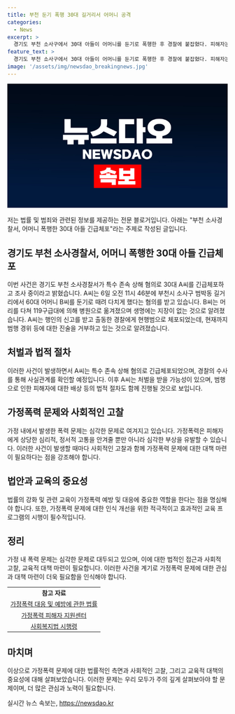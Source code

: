 ```yaml
---
title: 부천 둔기 폭행 30대 길거리서 어머니 공격
categories:
  - News
excerpt: >
  경기도 부천 소사구에서 30대 아들이 어머니를 둔기로 폭행한 후 경찰에 붙잡혔다. 피해자는 병원으로 옮겨져 치료를 받고 있으며, 피의자는 현행범으로 체포됐지만 범행 경위 등을 진술을 거부하고 있다.
feature_text: >
  경기도 부천 소사구에서 30대 아들이 어머니를 둔기로 폭행한 후 경찰에 붙잡혔다. 피해자는 병원으로 옮겨져 치료를 받고 있으며, 피의자는 현행범으로 체포됐지만 범행 경위 등을 진술을 거부하고 있다.
image: '/assets/img/newsdao_breakingnews.jpg'
---
```


<p><img src="/assets/img/newsdao_breakingnews.jpg" alt="cryptoinkorea 속보" /></p>

<p>저는 법률 및 범죄와 관련된 정보를 제공하는 전문 블로거입니다. 아래는 "부천 소사경찰서, 어머니 폭행한 30대 아들 긴급체포"라는 주제로 작성된 글입니다.</p>

<h2 data-ke-size="size26">경기도 부천 소사경찰서, 어머니 폭행한 30대 아들 긴급체포</h2>

<p>이번 사건은 경기도 부천 소사경찰서가 특수 존속 상해 혐의로 30대 A씨를 긴급체포하고 조사 중이라고 밝혔습니다. A씨는 6일 오전 11시 46분에 부천시 소사구 범박동 길거리에서 60대 어머니 B씨를 둔기로 때려 다치게 했다는 혐의를 받고 있습니다. B씨는 머리를 다쳐 119구급대에 의해 병원으로 옮겨졌으며 생명에는 지장이 없는 것으로 알려졌습니다. A씨는 행인의 신고를 받고 출동한 경찰에게 현행범으로 체포되었는데, 현재까지 범행 경위 등에 대한 진술을 거부하고 있는 것으로 알려졌습니다.</p>

<p data-ke-size="size16"></p>

<h2 data-ke-size="size24">처벌과 법적 절차</h2>

<p>이러한 사건이 발생하면서 A씨는 특수 존속 상해 혐의로 긴급체포되었으며, 경찰의 수사를 통해 사실관계를 확인할 예정입니다. 이후 A씨는 처벌을 받을 가능성이 있으며, 범행으로 인한 피해자에 대한 배상 등의 법적 절차도 함께 진행될 것으로 보입니다.</p>

<p data-ke-size="size16"></p>

<h2 data-ke-size="size24">가정폭력 문제와 사회적인 고찰</h2>

<p>가정 내에서 발생한 폭력 문제는 심각한 문제로 여겨지고 있습니다. 가정폭력은 피해자에게 상당한 심리적, 정서적 고통을 안겨줄 뿐만 아니라 심각한 부상을 유발할 수 있습니다. 이러한 사건이 발생할 때마다 사회적인 고찰과 함께 가정폭력 문제에 대한 대책 마련이 필요하다는 점을 강조해야 합니다.</p>

<p data-ke-size="size16"></p>

<h2 data-ke-size="size24">법안과 교육의 중요성</h2>

<p>법률의 강화 및 관련 교육이 가정폭력 예방 및 대응에 중요한 역할을 한다는 점을 명심해야 합니다. 또한, 가정폭력 문제에 대한 인식 개선을 위한 적극적이고 효과적인 교육 프로그램의 시행이 필수적입니다.</p>

<p data-ke-size="size16"></p>

<h2 data-ke-size="size24">정리</h2>

<p>가정 내 폭력 문제는 심각한 문제로 대두되고 있으며, 이에 대한 법적인 접근과 사회적 고찰, 교육적 대책 마련이 필요합니다. 이러한 사건을 계기로 가정폭력 문제에 대한 관심과 대책 마련이 더욱 필요함을 인식해야 합니다.</p>

<p data-ke-size="size16"></p>

<table>
<tbody>
<tr>
<td style="text-align: center; height: 17px;"><b>참고 자료</b></td>
</tr>
<tr>
<td style="text-align: center; height: 17px;"><a href="https://www.google.com" target="_blank" rel="noopener">가정폭력 대응 및 예방에 관한 법률</a></td>
</tr>
<tr>
<td style="text-align: center; height: 17px;"><a href="https://www.google.com" target="_blank" rel="noopener">가정폭력 피해자 지원센터</a></td>
</tr>
<tr>
<td style="text-align: center; height: 17px;"><a href="https://www.google.com" target="_blank" rel="noopener">사회복지법 시행령</a></td>
</tr>
</tbody>
</table>

<p data-ke-size="size16"></p>

<h2 data-ke-size="size24">마치며</h2>

<p>이상으로 가정폭력 문제에 대한 법률적인 측면과 사회적인 고찰, 그리고 교육적 대책의 중요성에 대해 살펴보았습니다. 이러한 문제는 우리 모두가 주의 깊게 살펴보아야 할 문제이며, 더 많은 관심과 노력이 필요합니다.</p>
실시간 뉴스 속보는, <a href="https://newsdao.kr" rel="dofollow">https://newsdao.kr</a>


